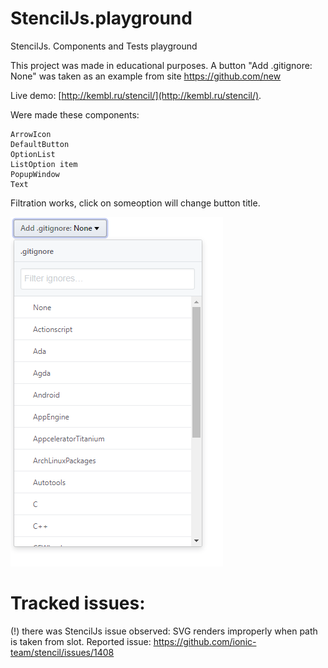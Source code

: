 # StencilJs.playground

StencilJs. Components and Tests playground

This project was made in educational purposes. A button "Add .gitignore: None" was taken as an example from site https://github.com/new

Live demo: [http://kembl.ru/stencil/](http://kembl.ru/stencil/).

Were made these components:

	ArrowIcon
	DefaultButton
	OptionList
	ListOption item
	PopupWindow
	Text

Filtration works, click on someoption will change button title.

![how result looks like](https://raw.githubusercontent.com/KEMBL/StencilJs.playground/develop/src/assets/images/how-it-looks-like.png)


# Tracked issues:

(!) there was StencilJs issue observed:
SVG renders improperly when path is taken from slot.
Reported issue: https://github.com/ionic-team/stencil/issues/1408
